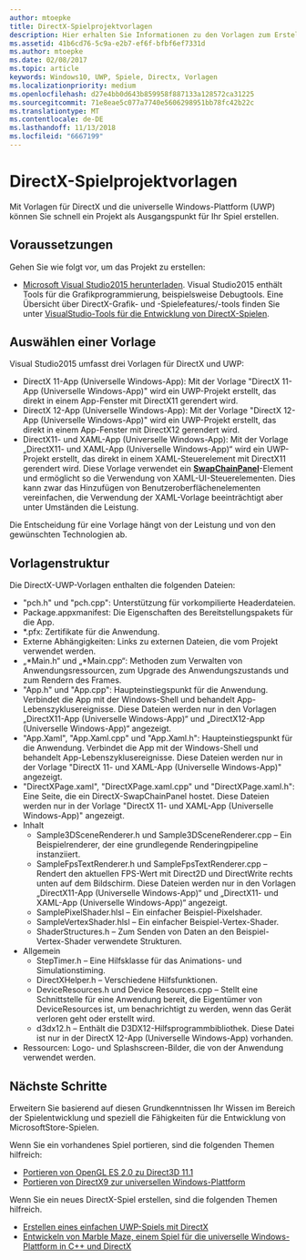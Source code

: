 ```yaml
---
author: mtoepke
title: DirectX-Spielprojektvorlagen
description: Hier erhalten Sie Informationen zu den Vorlagen zum Erstellen eines DirectX-Spiels für die Universelle Windows-Plattform (UWP).
ms.assetid: 41b6cd76-5c9a-e2b7-ef6f-bfbf6ef7331d
ms.author: mtoepke
ms.date: 02/08/2017
ms.topic: article
keywords: Windows10, UWP, Spiele, Directx, Vorlagen
ms.localizationpriority: medium
ms.openlocfilehash: d27e4bb0d643b859958f887133a128572ca31225
ms.sourcegitcommit: 71e8eae5c077a7740e5606298951bb78fc42b22c
ms.translationtype: MT
ms.contentlocale: de-DE
ms.lasthandoff: 11/13/2018
ms.locfileid: "6667199"
---
```

# <a name="directx-game-project-templates"></a>DirectX-Spielprojektvorlagen



Mit Vorlagen für DirectX und die universelle Windows-Plattform (UWP) können Sie schnell ein Projekt als Ausgangspunkt für Ihr Spiel erstellen.

## <a name="prerequisites"></a>Voraussetzungen


Gehen Sie wie folgt vor, um das Projekt zu erstellen:

-   [Microsoft Visual Studio2015 herunterladen](https://www.visualstudio.com/vs-2015-product-editions). Visual Studio2015 enthält Tools für die Grafikprogrammierung, beispielsweise Debugtools. Eine Übersicht über DirectX-Grafik- und -Spielefeatures/-tools finden Sie unter [VisualStudio-Tools für die Entwicklung von DirectX-Spielen](set-up-visual-studio-for-game-development.md).

## <a name="choosing-a-template"></a>Auswählen einer Vorlage


Visual Studio2015 umfasst drei Vorlagen für DirectX und UWP:

-   DirectX 11-App (Universelle Windows-App): Mit der Vorlage "DirectX 11-App (Universelle Windows-App)" wird ein UWP-Projekt erstellt, das direkt in einem App-Fenster mit DirectX11 gerendert wird.
-   DirectX 12-App (Universelle Windows-App): Mit der Vorlage "DirectX 12-App (Universelle Windows-App)" wird ein UWP-Projekt erstellt, das direkt in einem App-Fenster mit DirectX12 gerendert wird.
-   DirectX11- und XAML-App (Universelle Windows-App): Mit der Vorlage „DirectX11- und XAML-App (Universelle Windows-App)“ wird ein UWP-Projekt erstellt, das direkt in einem XAML-Steuerelement mit DirectX11 gerendert wird. Diese Vorlage verwendet ein [**SwapChainPanel**](https://msdn.microsoft.com/library/windows/apps/dn252834)-Element und ermöglicht so die Verwendung von XAML-UI-Steuerelementen. Dies kann zwar das Hinzufügen von Benutzeroberflächenelementen vereinfachen, die Verwendung der XAML-Vorlage beeinträchtigt aber unter Umständen die Leistung.

Die Entscheidung für eine Vorlage hängt von der Leistung und von den gewünschten Technologien ab.

## <a name="template-structure"></a>Vorlagenstruktur


Die DirectX-UWP-Vorlagen enthalten die folgenden Dateien:

-   "pch.h" und "pch.cpp": Unterstützung für vorkompilierte Headerdateien.
-   Package.appxmanifest: Die Eigenschaften des Bereitstellungspakets für die App.
-   \*.pfx: Zertifikate für die Anwendung.
-   Externe Abhängigkeiten: Links zu externen Dateien, die vom Projekt verwendet werden.
-   „\*Main.h“ und „\*Main.cpp“: Methoden zum Verwalten von Anwendungsressourcen, zum Upgrade des Anwendungszustands und zum Rendern des Frames.
-   "App.h" und "App.cpp": Haupteinstiegspunkt für die Anwendung. Verbindet die App mit der Windows-Shell und behandelt App-Lebenszyklusereignisse. Diese Dateien werden nur in den Vorlagen „DirectX11-App (Universelle Windows-App)“ und „DirectX12-App (Universelle Windows-App)“ angezeigt.
-   "App.Xaml", "App.Xaml.cpp" und "App.Xaml.h": Haupteinstiegspunkt für die Anwendung. Verbindet die App mit der Windows-Shell und behandelt App-Lebenszyklusereignisse. Diese Dateien werden nur in der Vorlage "DirectX 11- und XAML-App (Universelle Windows-App)" angezeigt.
-   "DirectXPage.xaml", "DirectXPage.xaml.cpp" und "DirectXPage.xaml.h": Eine Seite, die ein DirectX-SwapChainPanel hostet. Diese Dateien werden nur in der Vorlage "DirectX 11- und XAML-App (Universelle Windows-App)" angezeigt.
-   Inhalt
    -   Sample3DSceneRenderer.h und Sample3DSceneRenderer.cpp – Ein Beispielrenderer, der eine grundlegende Renderingpipeline instanziiert.
    -   SampleFpsTextRenderer.h und SampleFpsTextRenderer.cpp – Rendert den aktuellen FPS-Wert mit Direct2D und DirectWrite rechts unten auf dem Bildschirm. Diese Dateien werden nur in den Vorlagen „DirectX11-App (Universelle Windows-App)“ und „DirectX11- und XAML-App (Universelle Windows-App)“ angezeigt.
    -   SamplePixelShader.hlsl – Ein einfacher Beispiel-Pixelshader.
    -   SampleVertexShader.hlsl – Ein einfacher Beispiel-Vertex-Shader.
    -   ShaderStructures.h – Zum Senden von Daten an den Beispiel-Vertex-Shader verwendete Strukturen.
-   Allgemein
    -   StepTimer.h – Eine Hilfsklasse für das Animations- und Simulationstiming.
    -   DirectXHelper.h – Verschiedene Hilfsfunktionen.
    -   DeviceResources.h und Device Resources.cpp – Stellt eine Schnittstelle für eine Anwendung bereit, die Eigentümer von DeviceResources ist, um benachrichtigt zu werden, wenn das Gerät verloren geht oder erstellt wird.
    -   d3dx12.h – Enthält die D3DX12-Hilfsprogrammbibliothek. Diese Datei ist nur in der DirectX 12-App (Universelle Windows-App) vorhanden.
-   Ressourcen: Logo- und Splashscreen-Bilder, die von der Anwendung verwendet werden.

## <a name="next-steps"></a>Nächste Schritte


Erweitern Sie basierend auf diesen Grundkenntnissen Ihr Wissen im Bereich der Spielentwicklung und speziell die Fähigkeiten für die Entwicklung von MicrosoftStore-Spielen.

Wenn Sie ein vorhandenes Spiel portieren, sind die folgenden Themen hilfreich:

-   [Portieren von OpenGL ES 2.0 zu Direct3D 11.1](port-from-opengl-es-2-0-to-directx-11-1.md)
-   [Portieren von DirectX9 zur universellen Windows-Plattform](porting-your-directx-9-game-to-windows-store.md)

Wenn Sie ein neues DirectX-Spiel erstellen, sind die folgenden Themen hilfreich.

-   [Erstellen eines einfachen UWP-Spiels mit DirectX](tutorial--create-your-first-uwp-directx-game.md)
-   [Entwickeln von Marble Maze, einem Spiel für die universelle Windows-Plattform in C++ und DirectX](developing-marble-maze-a-windows-store-game-in-cpp-and-directx.md)